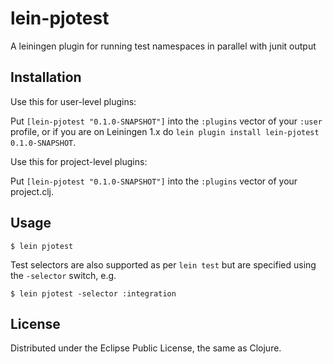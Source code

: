 # lein-pjotest

A leiningen plugin for running test namespaces in parallel with junit output

## Installation

Use this for user-level plugins:

Put `[lein-pjotest "0.1.0-SNAPSHOT"]` into the `:plugins` vector of your
`:user` profile, or if you are on Leiningen 1.x do `lein plugin install
lein-pjotest 0.1.0-SNAPSHOT`.

Use this for project-level plugins:

Put `[lein-pjotest "0.1.0-SNAPSHOT"]` into the `:plugins` vector of your project.clj.

## Usage

    $ lein pjotest

Test selectors are also supported as per `lein test` but are specified using the `-selector` switch, e.g.

    $ lein pjotest -selector :integration

## License

Distributed under the Eclipse Public License, the same as Clojure.
